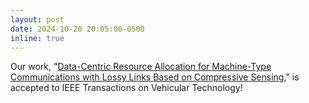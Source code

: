 ```yaml
---
layout: post
date: 2024-10-20 20:05:00-0500
inline: true
---
```


Our work, "[Data-Centric Resource Allocation for Machine-Type Communications with Lossy Links Based on Compressive Sensing](https://ieeexplore.ieee.org/document/10742939)," is accepted to IEEE Transactions on Vehicular Technology!
